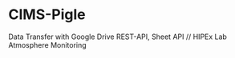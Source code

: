 # CIMS-Pigle
Data Transfer with Google Drive REST-API, Sheet API // HIPEx Lab Atmosphere Monitoring
